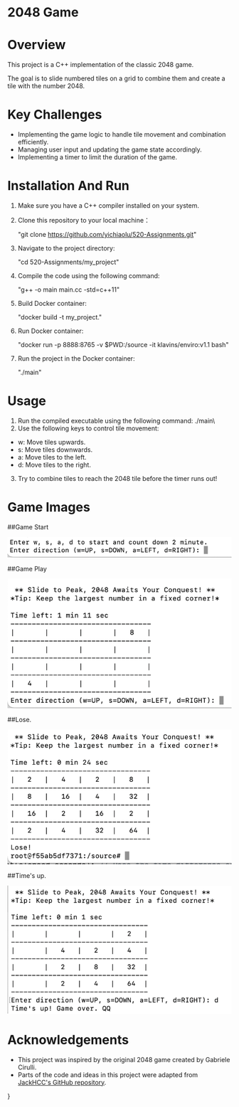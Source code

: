 # 2048 Game

# Overview
This project is a C++ implementation of the classic 2048 game. 

The goal is to slide numbered tiles on a grid to combine them and create a tile with the number 2048.


# Key Challenges
- Implementing the game logic to handle tile movement and combination efficiently.
- Managing user input and updating the game state accordingly.
- Implementing a timer to limit the duration of the game.

# Installation And Run
1. Make sure you have a C++ compiler installed on your system.
2. Clone this repository to your local machine：
    
    "git clone https://github.com/yichiaolu/520-Assignments.git"
3. Navigate to the project directory:
   
    "cd 520-Assignments/my_project"
4. Compile the code using the following command: 

    "g++ -o main main.cc -std=c++11"
5. Build Docker container:

    "docker build -t my_project."
6. Run Docker container:

    "docker run -p 8888:8765 -v $PWD:/source -it klavins/enviro:v1.1 bash"
7. Run the project in the Docker container:

    "./main"


# Usage
1. Run the compiled executable using the following command:
./main\
2. Use the following keys to control tile movement:
- w: Move tiles upwards.
- s: Move tiles downwards.
- a: Move tiles to the left.
- d: Move tiles to the right.
3. Try to combine tiles to reach the 2048 tile before the timer runs out!

# Game Images

##Game Start


![Times Up](https://github.com/yichiaolu/520-Assignments/raw/main/my_project/start.png)


##Game Play


![Times Up](https://github.com/yichiaolu/520-Assignments/raw/main/my_project/running.png)


##Lose.


![Times Up](https://github.com/yichiaolu/520-Assignments/raw/main/my_project/lose.png)


##Time's up.


![Times Up](https://github.com/yichiaolu/520-Assignments/raw/main/my_project/times.up.png)


# Acknowledgements
- This project was inspired by the original 2048 game created by Gabriele Cirulli.
- Parts of the code and ideas in this project were adapted from [JackHCC's GitHub repository](https://github.com/JackHCC).


}
